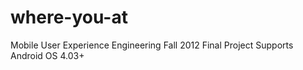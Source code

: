 where-you-at
============

Mobile User Experience Engineering Fall 2012
Final Project
Supports Android OS 4.03+
